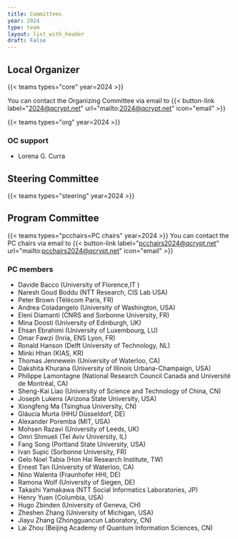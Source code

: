 ```yaml
---
title: Committees
year: 2024
type: team
layout: list_with_header
draft: False
---
```


<!-- We have to include the section titles here, rather than generating them in the teams shortcode, because otherwise the .TableOfContent is incorrect. -->

## Local Organizer
{{< teams types="core" year=2024 >}}

You can contact the Organizing Committee via email to {{< button-link label="2024@qcrypt.net" url="mailto:2024@qcrypt.net" icon="email" >}}

{{< teams types="org" year=2024 >}}

### OC support
* Lorena G. Curra

## Steering Committee
{{< teams types="steering" year=2024 >}}

## Program Committee
{{< teams types="pcchairs=PC chairs" year=2024 >}}
You can contact the PC chairs via email to {{< button-link label="pcchairs2024@qcrypt.net" url="mailto:pcchairs2024@qcrypt.net" icon="email" >}}<br>

### PC members
* Davide Bacco (University of Florence,IT )
* Naresh Goud Boddu (NTT Research, CIS Lab USA)
* Peter Brown (Télécom Paris, FR)
* Andrea Coladangelo	(University of Washington, USA)
* Eleni Diamanti	(CNRS and Sorbonne University, FR)
* Mina Doosti (University of Edinburgh, UK)
* Ehsan Ebrahimi (University of Luxembourg, LU) 
* Omar Fawzi (Inria, ENS Lyon, FR)
* Ronald Hanson (Delft University of Technology, NL)
* Minki Hhan (KIAS, KR)
* Thomas Jennewein (University of Waterloo, CA)
* Dakshita Khurana (University of Illinois Urbana-Champaign, USA)
* Philippe Lamontagne	(National Research Council Canada and Université de Montréal, CA)
* Sheng-Kai Liao (University of Science and Technology of China, CN)
* Joseph Lukens (Arizona State University, USA)
* Xiongfeng Ma (Tsinghua University, CN)
* Gláucia Murta (HHU Düsseldorf, DE)
* Alexander Poremba (MIT, USA)
* Mohsen Razavi (University of Leeds,	UK)
* Omri Shmueli (Tel Aviv University,	IL)
* Fang Song (Portland State University, USA)
* Ivan Supic (Sorbonne University, FR)
* Gelo Noel Tabia (Hon Hai Research Institute, TW)
* Ernest Tan (University of Waterloo, CA)
* Nino Walenta (Fraunhofer HHI, DE)
* Ramona Wolf	(University of Siegen, DE)
* Takashi Yamakawa (NTT Social Informatics Laboratories, JP)
* Henry Yuen (Columbia, USA)
* Hugo Zbinden (University of Geneva, CH)
* Zheshen Zhang (University of Michigan, USA)
* Jiayu Zhang (Zhongguancun Laboratory, CN)
* Lai Zhou (Beijing Academy of Quantum Information Sciences, CN)